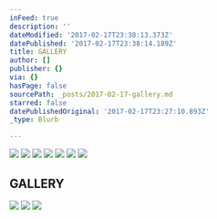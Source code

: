 ```yaml
---
inFeed: true
description: ''
dateModified: '2017-02-17T23:38:13.373Z'
datePublished: '2017-02-17T23:38:14.189Z'
title: GALLERY
author: []
publisher: {}
via: {}
hasPage: false
sourcePath: _posts/2017-02-17-gallery.md
starred: false
datePublishedOriginal: '2017-02-17T23:27:10.893Z'
_type: Blurb

---
```

![](https://the-grid-user-content.s3-us-west-2.amazonaws.com/f248f861-37fd-42d5-8a1f-95ae72b98ca7.gif)
![](https://the-grid-user-content.s3-us-west-2.amazonaws.com/78401afd-3d24-49d8-83dd-ce86bf9fbe33.gif)
![](https://the-grid-user-content.s3-us-west-2.amazonaws.com/6de2979e-ff69-4cd6-b888-8ac841faecd4.gif)
![](https://the-grid-user-content.s3-us-west-2.amazonaws.com/26b4e622-a0f3-415d-826a-5f121c38e5f8.gif)
![](https://the-grid-user-content.s3-us-west-2.amazonaws.com/72d9b947-9e37-4b87-8ca1-e71bff94ef86.gif)
![](https://the-grid-user-content.s3-us-west-2.amazonaws.com/92871551-a96f-4222-a542-7933b117a0db.gif)
![](https://the-grid-user-content.s3-us-west-2.amazonaws.com/b4c30415-dc28-453b-97b4-42a210e43bec.gif)

## GALLERY
![](https://the-grid-user-content.s3-us-west-2.amazonaws.com/efb56279-1b00-42c8-aebb-97184dadca1d.gif)
![](https://the-grid-user-content.s3-us-west-2.amazonaws.com/eafde10b-c7b6-46bf-b017-414c6fb90ebe.gif)
![](https://the-grid-user-content.s3-us-west-2.amazonaws.com/7f095008-4f18-4d55-b491-466915d24a56.gif)